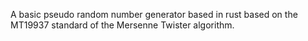 A basic pseudo random number generator based in rust based on the MT19937 standard of the Mersenne Twister algorithm.